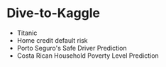 # Dive-to-Kaggle

* Titanic
* Home credit default risk
* Porto Seguro's Safe Driver Prediction
* Costa Rican Household Poverty Level Prediction

